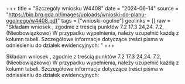 +++
title = "Szczegóły wniosku W4408"
date = "2024-06-14"
source = "https://bip.brg.gda.pl/images/uploads/wnioski-do-planu-ogolnego/w4408.pdf"
tags = ["wnioski-ogolne"]
geolinks = []
raw = "Składam wniosek , zgodnie z treścią punktów 7.2 17.3 24,24. 7.2, (Nieobowiązkowo) W przypadku wypełnienia, należy uzupełnić każdą z kolumn tabeli. Szczegółowe informacje dotyczące treści pisma w odniesieniu do działek ewidencyjnych: "
+++

Składam wniosek , zgodnie z treścią punktów 7.2 17.3
24,24.
7.2, (Nieobowiązkowo) W przypadku wypełnienia, należy uzupełnić każdą z kolumn tabeli.
Szczegółowe informacje dotyczące treści pisma w odniesieniu do działek ewidencyjnych:




